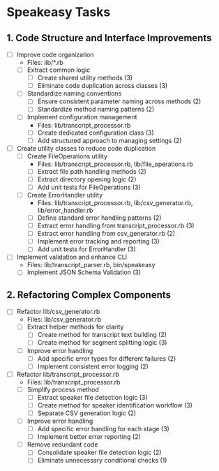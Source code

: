 # Speakeasy Tasks
## 1. Code Structure and Interface Improvements
- [ ] Improve code organization
  - Files: lib/*.rb
  - [ ] Extract common logic
    - [ ] Create shared utility methods (3)
    - [ ] Eliminate code duplication across classes (3)
  - [ ] Standardize naming conventions
    - [ ] Ensure consistent parameter naming across methods (2)
    - [ ] Standardize method naming patterns (2)
  - [ ] Implement configuration management
    - Files: lib/transcript_processor.rb
    - [ ] Create dedicated configuration class (3)
    - [ ] Add structured approach to managing settings (2)
- [ ] Create utility classes to reduce code duplication
  - [ ] Create FileOperations utility
    - Files: lib/transcript_processor.rb, lib/file_operations.rb
    - [ ] Extract file path handling methods (2)
    - [ ] Extract directory opening logic (2)
    - [ ] Add unit tests for FileOperations (3)
  - [ ] Create ErrorHandler utility
    - Files: lib/transcript_processor.rb, lib/csv_generator.rb, lib/error_handler.rb
    - [ ] Define standard error handling patterns (2)
    - [ ] Extract error handling from transcript_processor.rb (3)
    - [ ] Extract error handling from csv_generator.rb (2)
    - [ ] Implement error tracking and reporting (3)
    - [ ] Add unit tests for ErrorHandler (3)
- [ ] Implement validation and enhance CLI
  - Files: lib/transcript_parser.rb, bin/speakeasy
  - [ ] Implement JSON Schema Validation (3)

## 2. Refactoring Complex Components
- [ ] Refactor lib/csv_generator.rb
  - Files: lib/csv_generator.rb
  - [ ] Extract helper methods for clarity
    - [ ] Create method for transcript text building (2)
    - [ ] Create method for segment splitting logic (3)
  - [ ] Improve error handling
    - [ ] Add specific error types for different failures (2)
    - [ ] Implement consistent error logging (2)
- [ ] Refactor lib/transcript_processor.rb
  - Files: lib/transcript_processor.rb
  - [ ] Simplify process method
    - [ ] Extract speaker file detection logic (3)
    - [ ] Create method for speaker identification workflow (3)
    - [ ] Separate CSV generation logic (2)
  - [ ] Improve error handling
    - [ ] Add specific error handling for each stage (3)
    - [ ] Implement better error reporting (2)
  - [ ] Remove redundant code
    - [ ] Consolidate speaker file detection logic (2)
    - [ ] Eliminate unnecessary conditional checks (1)
